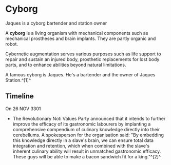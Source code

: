 # Cyborg
Jaques is a cyborg bartender and station owner
 		 	 

A **cyborg** is a living organism with mechanical components such as mechanical prostheses and brain implants. They are partly organic and robot.

Cybernetic augmentation serves various purposes such as life support to repair and sustain an injured body, prosthetic replacements for lost body parts, and to enhance abilities beyond natural limitations. 

A famous cyborg is Jaques. He's a bartender and the owner of Jaques Station.^[1]^

## Timeline

On 26 NOV 3301

- The Revolutionary Noti Values Party announced that it intends to further improve the efficacy of its gastronomic labourers by implanting a comprehensive compendium of culinary knowledge directly into their cerebellums. A spokesperson for the organisation said: "By embedding this knowledge directly in a slave's brain, we can ensure total data integration and retention, which when combined with the slave's inherent culinary ability will result in unmatched gastronomic efficacy. These guys will be able to make a bacon sandwich fit for a king."^[2]^
